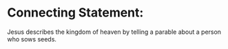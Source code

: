 # Connecting Statement:

Jesus describes the kingdom of heaven by telling a parable about a person who sows seeds.